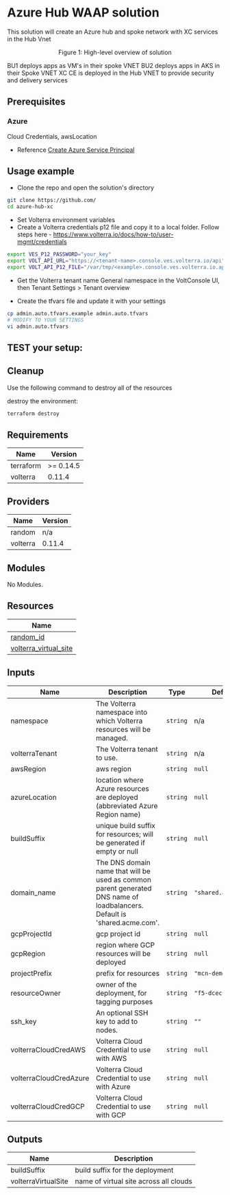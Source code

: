 # Azure Hub WAAP solution

<!-- spell-checker: ignore volterra markdownlint tfvars -->
This solution will create an Azure hub and spoke network with XC services in the Hub Vnet

<!-- markdownlint-disable no-inline-html -->
<p align="center">Figure 1: High-level overview of solution</p>
<!-- markdownlint-enable no-inline-html -->

BU1 deploys apps as VM's in their spoke VNET
BU2 deploys apps in AKS in their Spoke VNET
XC CE is deployed in the Hub VNET to provide security and delivery services 


## Prerequisites

### Azure

Cloud Credentials, awsLocation
- Reference [Create Azure Service Principal](azure/README.md#login-to-azure-environment)


## Usage example

- Clone the repo and open the solution's directory
```bash
git clone https://github.com/
cd azure-hub-xc
```


- Set Volterra environment variables
- Create a Volterra credentials p12 file and copy it to a local folder. Follow steps here - https://www.volterra.io/docs/how-to/user-mgmt/credentials

```bash
export VES_P12_PASSWORD="your_key"
export VOLT_API_URL="https://<tenant-name>.console.ves.volterra.io/api"
export VOLT_API_P12_FILE="/var/tmp/<example>.console.ves.volterra.io.api-creds.p12"
```

- Get the Volterra tenant name
General namespace in the VoltConsole UI, then Tenant Settings > Tenant overview

- Create the tfvars file and update it with your settings

```bash
cp admin.auto.tfvars.example admin.auto.tfvars
# MODIFY TO YOUR SETTINGS
vi admin.auto.tfvars
```



## TEST your setup:


## Cleanup
Use the following command to destroy all of the resources

destroy the environment:

```bash
terraform destroy
```


<!-- markdownlint-disable no-inline-html -->
<!-- BEGINNING OF PRE-COMMIT-TERRAFORM DOCS HOOK -->
## Requirements

| Name | Version |
|------|---------|
| terraform | >= 0.14.5 |
| volterra | 0.11.4 |

## Providers

| Name | Version |
|------|---------|
| random | n/a |
| volterra | 0.11.4 |

## Modules

No Modules.

## Resources

| Name |
|------|
| [random_id](https://registry.terraform.io/providers/hashicorp/random/latest/docs/resources/id) |
| [volterra_virtual_site](https://registry.terraform.io/providers/volterraedge/volterra/0.11.4/docs/resources/virtual_site) |

## Inputs

| Name | Description | Type | Default | Required |
|------|-------------|------|---------|:--------:|
| namespace | The Volterra namespace into which Volterra resources will be managed. | `string` | n/a | yes |
| volterraTenant | The Volterra tenant to use. | `string` | n/a | yes |
| awsRegion | aws region | `string` | `null` | no |
| azureLocation | location where Azure resources are deployed (abbreviated Azure Region name) | `string` | `null` | no |
| buildSuffix | unique build suffix for resources; will be generated if empty or null | `string` | `null` | no |
| domain\_name | The DNS domain name that will be used as common parent generated DNS name of<br>loadbalancers. Default is 'shared.acme.com'. | `string` | `"shared.acme.com"` | no |
| gcpProjectId | gcp project id | `string` | `null` | no |
| gcpRegion | region where GCP resources will be deployed | `string` | `null` | no |
| projectPrefix | prefix for resources | `string` | `"mcn-demo"` | no |
| resourceOwner | owner of the deployment, for tagging purposes | `string` | `"f5-dcec"` | no |
| ssh\_key | An optional SSH key to add to nodes. | `string` | `""` | no |
| volterraCloudCredAWS | Volterra Cloud Credential to use with AWS | `string` | `null` | no |
| volterraCloudCredAzure | Volterra Cloud Credential to use with Azure | `string` | `null` | no |
| volterraCloudCredGCP | Volterra Cloud Credential to use with GCP | `string` | `null` | no |

## Outputs

| Name | Description |
|------|-------------|
| buildSuffix | build suffix for the deployment |
| volterraVirtualSite | name of virtual site across all clouds |
<!-- END OF PRE-COMMIT-TERRAFORM DOCS HOOK -->
<!-- markdownlint-enable no-inline-html -->
